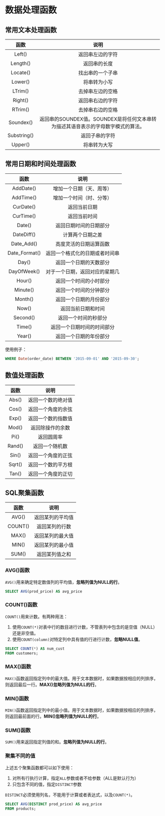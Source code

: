 # 数据处理函数

## 常用文本处理函数

函数 | 说明
:--: | :--:
Left() | 返回串左边的字符
Length() | 返回串的长度
Locate() | 找出串的一个子串
Lower() | 将串转为小写
LTrim() | 去掉串左边的空格
Right() | 返回串右边的字符
RTrim() | 去掉串右边的空格
Soundex() | 返回串的SOUNDEX值。SOUNDEX是将任何文本串转为描述其语音表示的字母数字模式的算法。
Substring() | 返回子串的字符
Upper() | 将串转为大写

## 常用日期和时间处理函数

函数 | 说明
:--: | :--:
AddDate() | 增加一个日期（天、周等）
AddTime() | 增加一个时间（时、分等）
CurDate() | 返回当前日期
CurTime() | 返回当前时间
Date() | 返回日期时间的日期部分
DateDiff() | 计算两个日期之差
Date_Add() | 高度灵活的日期运算函数
Date_Format() | 返回一个格式化的日期或者时间串
Day() | 返回一个日期的天数部分
DayOfWeek() | 对于一个日期，返回对应的星期几
Hour() | 返回一个时间的小时部分
Minute() | 返回一个时间的分钟部分
Month() | 返回一个日期的月份部分
Now() | 返回当前日期和时间
Second() | 返回一个时间的秒部分
Time() | 返回一个日期时间的时间部分
Year() | 返回一个日期的年份部分

使用例子：
```SQL
WHERE Date(order_date) BETWEEN '2015-09-01' AND '2015-09-30';
```

## 数值处理函数

函数 | 说明
:--: | :--:
Abs() | 返回一个数的绝对值
Cos() | 返回一个角度的余弦
Exp() | 返回一个数的指数值
Mod() | 返回除操作的余数
Pi() | 返回圆周率
Rand() | 返回一个随机数
Sin() | 返回一个角度的正弦
Sqrt() | 返回一个数的平方根
Tan() | 返回一个角度的正切

## SQL聚集函数

函数 | 说明
:--: | :--:
AVG() | 返回某列的平均值
COUNT() | 返回某列的行数
MAX() | 返回某列的最大值
MIN() | 返回某列的最小值
SUM() | 返回某列值之和

### AVG()函数
`AVG()`用来确定特定数值列的平均值，**忽略列值为NULL的行**。
```SQL
SELECT AVG(prod_price) AS avg_price
```

### COUNT()函数
`COUNT()`用来计数。有两种用法：
1. 使用`COUNT(*)`对表中行的数目进行计数，不管表列中包含的是空值（NULL）还是非空值。
2. 使用`COUNT(column)`对特定列中具有值的行进行计数，**忽略NULL值**。

```SQL
SELECT COUNT(*) AS num_cust
FROM customers;
```

### MAX()函数
`MAX()`函数返回指定列中的最大值。用于文本数据时，如果数据按相应的列排序，则返回最后一行。**MAX()忽略列值为NULL的行**。

### MIN()函数
`MIN()`函数返回指定列中的最小值。用于文本数据时，如果数据按相应的列排序，则返回最前面的行。**MIN()忽略列值为NULL的行**。

### SUM()函数
`SUM()`用来返回指定列值的和。**忽略列值为NULL的行**。

### 聚集不同的值
上述五个聚集函数都可以如下使用：
1. 对所有行执行计算，指定`ALL`参数或者不给参数（ALL是默认行为）
2. 只包含不同的值，指定`DISTINCT`参数

`DISTINCT`必须使用列名，不能用于计算或者表达式，以及`COUNT(*)`。
```SQL
SELECT AVG(DISTINCT prod_price) AS avg_price
FROM products;
```
